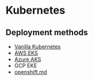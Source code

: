 # Kubernetes

## Deployment methods

* [Vanilla Kubernetes](vanilla-kubernetes.md)
* [AWS EKS](aws-eks.md)
* [Azure AKS](azure-aks.md)
* GCP EKE
* [openshift.md](openshift.md "mention")

